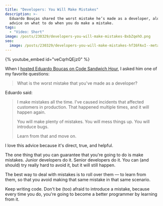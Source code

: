 ```yaml
---
title: "Developers: You Will Make Mistakes"
description: >-
  Eduardo Bouças shared the worst mistake he’s made as a developer, along with
  advice on what to do when you do make a mistake.
tags:
  - "Video: Short"
image: /posts/230329/developers-you-will-make-mistakes-BxbZqehO.png
seo:
  image: /posts/230329/developers-you-will-make-mistakes-hfI6FAxI--meta.png
---
```


{% youtube_embed id="veCqrhQEjz0" %}

When I [hosted Eduardo Bouças on Code Sandwich Hour](https://cfe.dev/talkshows/may2022-eduardo-boucas/), I asked him one of my favorite questions:

> What is the worst mistake that you've made as a developer?

Eduardo said:

> I make mistakes all the time. I've caused incidents that affected customers in production. That happened multiple times, and it will happen again.
>
> You will make plenty of mistakes. You will mess things up. You will introduce bugs.
>
> Learn from that and move on.

I love this advice because it's direct, true, and helpful.

The one thing that you can guarantee that you're going to do is make mistakes. Junior developers do it. Senior developers do it. You can (and should) try really hard to avoid it, but it will still happen.

The best way to deal with mistakes is to roll over them — to learn from them, so that you avoid making that same mistake in that same scenario.

Keep writing code. Don't be (too) afraid to introduce a mistake, because every time you do, you're going to become a better programmer by learning from it.
